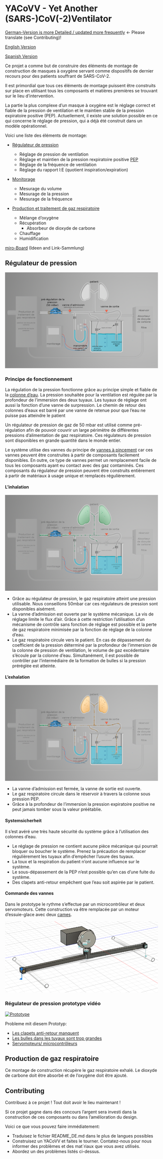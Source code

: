 # YACoVV - Yet Another (SARS-)CoV(-2)Ventilator

[German-Version is more Detailed / updated more frequently](README_DE.md) <- Please translate (see Contributing)!

[English Version](README.md)

[Spanish Version](README_ES.md)

Ce projet a comme but de construire des éléments de montage de construction de masques à oxygène servant comme dispositifs de dernier recours pour des patients souffrant de SARS-CoV-2.

Il est primordial que tous ces éléments de montage puissent être construits sur place en utilisant tous les composants et matières premières se trouvant sur le lieu d’intervention.

La partie la plus complexe d’un masque à oxygène est le réglage correct et fiable de la pression de ventilation et le maintien stable de la pression expiratoire positive (PEP).
Actuellement, il existe une solution possible en ce qui concerne le réglage de pression, qui a déjà été construit dans un modèle opérationnel.

Voici une liste des éléments de montage:

- [Régulateur de pression](#Druckregler)
    - Réglage de pression de ventilation
    - Réglage et maintien de la pression rexpiratoire positive [PEP](https://fr.wikipedia.org/wiki/Pression_expiratoire_positive)
    - Réglage de la fréquence de ventilation
    - Réglage du rapport l:E (quotient inspiration/expiration)

- [Monitorage](MONITORING_DE.md)
    - Mesurage du volume
    - Mesurage de la pression
    - Mesurage de la fréquence

- [Production et traitement de gaz respiratoire](#Atemgaserzeugung)
    - Mélange d’oxygène
    - Récupération
        - Absorbeur de dioxyde de carbone
    - Chauffage
    - Humidification

[miro-Board](https://miro.com/app/board/o9J_kuxCsRI=/) (Ideen and Link-Sammlung)

## Régulateur de pression

![Regulator-parts](img/system_fr.jpg)

### Principe de fonctionnement

La régulation de la pression fonctionne grâce au principe simple et fiable de la [colonne d’eau](https://de.wikipedia.org/wiki/Meter_Wassers%C3%A4ule). La pression souhaitée pour la ventilation est régulée par la profondeur de l’immersion des deux tuyaux. Les tuyaux de réglage ont aussi la fonction d’une vanne de surpression. Le chemin de retour des colonnes d’eaux est barré par une vanne de retenue pour que l’eau ne puisse pas atteindre le patient

Un régulateur de pression de gaz de 50 mbar est utilisé comme pré-régulation afin de pouvoir couvrir un large périmètre de différentes pressions d’alimentation de gaz respiratoire.
Ces régulateurs de pression sont disponibles en grande quantité dans le monde entier.

Le système utilise des vannes du principe de [vannes à pincement](https://www.ako-armaturen.de/produkte/mechanische-schlauchquetschventile.html) car ces vannes peuvent être construites à partir de composants facilement disponibles. En outre, ce type de vannes permet un remplacement facile de tous les composants ayant eu contact avec des gaz contaminés.
Ces composants du régulateur de pression peuvent être construits entièrement à partir de matériaux à usage unique et remplacés régulièrement.

#### L’inhalation
![inhalation](img/insp_fr.jpg)

- Grâce au régulateur de pression, le gaz respiratoire atteint une pression utilisable. Nous conseillons 50mbar car ces régulateurs de pression sont disponibles aisément.
- La vanne d’admission est ouverte par le système mécanique. La vis de réglage limite le flux d’air. Grâce à cette restriction l’utilisation d’un mécanisme de contrôle sans fonction de réglage est possible et la perte de gaz respiratoire minimisée par la fonction de réglage de la colonne d’eau.
- Le gaz respiratoire circule vers le patient. En cas de dépassement du coefficient de la pression déterminé par la profondeur de l’immersion de la colonne de pression de ventilation, le volume de gaz excédentaire s’écoule par la colonne d’eau. Simultanément, il est possible de contrôler par l’intermédiaire de la formation de bulles si la pression préréglée est atteinte.

#### L’exhalation
![exhalation](img/exp_fr.jpg)

- La vanne d’admission est fermée, la vanne de sortie est ouverte.
- Le gaz respiratoire circule dans le réservoir à travers la colonne sous pression PEP.
- Grâce à la profondeur de l’immersion la pression expiratoire positive ne peut jamais tomber sous la valeur préétablie.

#### Systemsicherheit

Il s’est avéré une très haute sécurité du système grâce à l’utilisation des colonnes d’eau.

- Le réglage de pression ne contient aucune pièce mécanique qui pourrait bloquer ou boucher le système. Prenez la précaution de remplacer régulièrement les tuyaux afin d’empêcher l’usure des tuyaux.
- La toux et la respiration du patient n’ont aucune influence sur le système.
- Le sous-dépassement de la PEP n’est possible qu’en cas d’une fuite du système.
- Des clapets anti-retour empêchent que l’eau soit aspirée par le patient.

#### Commande des vannes

Dans le prototype le rythme s’effectue par un microcontrôleur et deux servomoteurs. Cette construction va être remplacée par un moteur d’essuie-glace avec deux [cames](https://fr.wikipedia.org/wiki/Came_(m%C3%A9canique)).

[![cames](img/camdisc.gif)](https://autode.sk/3dx6EbZ)

### Régulateur de pression prototype vidéo
[![Prototype](img/prototype.jpg)](https://www.youtube.com/watch?v=eBIlyaHW4l0)

Probleme mit diesem Prototyp:
- [Les clapets anti-retour manquent](https://github.com/auenkind/YACoVV/issues/3)
- [Les bulles dans les tuyaux sont trop grandes](https://github.com/auenkind/YACoVV/issues/1)
- [Servomoteurs/ microcontrôleurs](https://github.com/auenkind/YACoVV/issues/2)

## Production de gaz respiratoire
Ce montage de construction récupère le gaz respiratoire exhalé. Le dioxyde de carbone doit être absorbé et de l’oxygène doit être ajouté.

## Contributing
Contribuez à ce projet ! Tout doit avoir le lieu maintenant !

Si ce projet gagne dans des concours l’argent sera investi dans la construction de ces composants ou dans l’amélioration du design.

Voici ce que vous pouvez faire immédiatement:

- Traduisez le fichier README_DE.md dans le plus de langues possibles
- Construisez un YACoVV et faites le tourner. Contatez-nous pour nous informer des problèmes et des mat´riaux que vous avez utilisés.
- Abordez un des problèmes listés ci-dessus.